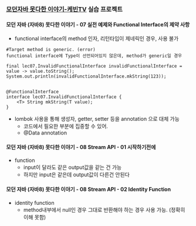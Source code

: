 ### [모던자바 못다한 이야기-케빈TV](https://goo.gl/3XjAVf) 실습 프로젝트

#### 모던 자바 (자바8) 못다한 이야기 - 07 실전 예제와 Functional Interface의 제약 사항
- functional interface의 method 인자, 리턴타입이 제네릭인 경우, 사용 불가

```
#Target method is generic. (error)
functional interface에 Type이 선언되어있지 않은데, method가 generic일 경우

final lec07.InvalidFunctionalInterface invalidFunctionalInterface = value -> value.toString();
System.out.println(invalidFunctionalInterface.mkString(123));


@FunctionalInterface
interface lec07.InvalidFunctionalInterface {
    <T> String mkString(T value);
}
```

- lombok 사용을 통해 생성자, getter, setter 등을 annotation 으로 대체 가능
    - 코드에서 필요한 부분에 집중할 수 있어.
    - @Data annotation
    
#### 모던 자바 (자바8) 못다한 이야기 - 08 Stream API - 01 시작하기전에

- function
    - input이 달라도 같은 output값을 같는 건 가능
    - 하지만 input은 같은데 output값이 다른건 안된다

#### 모던 자바 (자바8) 못다한 이야기 - 08 Stream API - 02 Identity Function

- identity function 
    - method내부에서 null인 경우 그대로 반환해야 하는 경우 사용 가능. (정확히 이해 못함)